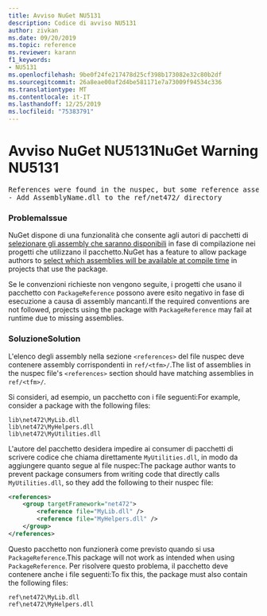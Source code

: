 ```yaml
---
title: Avviso NuGet NU5131
description: Codice di avviso NU5131
author: zivkan
ms.date: 09/20/2019
ms.topic: reference
ms.reviewer: karann
f1_keywords:
- NU5131
ms.openlocfilehash: 9be0f24fe217478d25cf398b173082e32c80b2df
ms.sourcegitcommit: 26a8eae00af2d4be581171e7a73009f94534c336
ms.translationtype: MT
ms.contentlocale: it-IT
ms.lasthandoff: 12/25/2019
ms.locfileid: "75383791"
---
```

# <a name="nuget-warning-nu5131"></a><span data-ttu-id="44385-103">Avviso NuGet NU5131</span><span class="sxs-lookup"><span data-stu-id="44385-103">NuGet Warning NU5131</span></span>

<pre>References were found in the nuspec, but some reference assemblies were not found in both the nuspec and ref folder. Add the following reference assemblies:
- Add AssemblyName.dll to the ref/net472/ directory</pre>

### <a name="issue"></a><span data-ttu-id="44385-104">Problema</span><span class="sxs-lookup"><span data-stu-id="44385-104">Issue</span></span>

<span data-ttu-id="44385-105">NuGet dispone di una funzionalità che consente agli autori di pacchetti di [selezionare gli assembly che saranno disponibili](../../create-packages/Select-assemblies-referenced-by-projects.md) in fase di compilazione nei progetti che utilizzano il pacchetto.</span><span class="sxs-lookup"><span data-stu-id="44385-105">NuGet has a feature to allow package authors to [select which assemblies will be available at compile time](../../create-packages/Select-assemblies-referenced-by-projects.md) in projects that use the package.</span></span>

<span data-ttu-id="44385-106">Se le convenzioni richieste non vengono seguite, i progetti che usano il pacchetto con `PackageReference` possono avere esito negativo in fase di esecuzione a causa di assembly mancanti.</span><span class="sxs-lookup"><span data-stu-id="44385-106">If the required conventions are not followed, projects using the package with `PackageReference` may fail at runtime due to missing assemblies.</span></span>

### <a name="solution"></a><span data-ttu-id="44385-107">Soluzione</span><span class="sxs-lookup"><span data-stu-id="44385-107">Solution</span></span>

<span data-ttu-id="44385-108">L'elenco degli assembly nella sezione `<references>` del file nuspec deve contenere assembly corrispondenti in `ref/<tfm>/`.</span><span class="sxs-lookup"><span data-stu-id="44385-108">The list of assemblies in the nuspec file's `<references>` section should have matching assemblies in `ref/<tfm>/`.</span></span>

<span data-ttu-id="44385-109">Si consideri, ad esempio, un pacchetto con i file seguenti:</span><span class="sxs-lookup"><span data-stu-id="44385-109">For example, consider a package with the following files:</span></span>

```text
lib\net472\MyLib.dll
lib\net472\MyHelpers.dll
lib\net472\MyUtilities.dll
```

<span data-ttu-id="44385-110">L'autore del pacchetto desidera impedire ai consumer di pacchetti di scrivere codice che chiama direttamente `MyUtilities.dll`, in modo da aggiungere quanto segue al file nuspec:</span><span class="sxs-lookup"><span data-stu-id="44385-110">The package author wants to prevent package consumers from writing code that directly calls `MyUtilities.dll`, so they add the following to their nuspec file:</span></span>

```xml
<references>
    <group targetFramework="net472">
        <reference file="MyLib.dll" />
        <reference file="MyHelpers.dll" />
    </group>
</references>
```

<span data-ttu-id="44385-111">Questo pacchetto non funzionerà come previsto quando si usa `PackageReference`.</span><span class="sxs-lookup"><span data-stu-id="44385-111">This package will not work as intended when using `PackageReference`.</span></span> <span data-ttu-id="44385-112">Per risolvere questo problema, il pacchetto deve contenere anche i file seguenti:</span><span class="sxs-lookup"><span data-stu-id="44385-112">To fix this, the package must also contain the following files:</span></span>

```text
ref\net472\MyLib.dll
ref\net472\MyHelpers.dll
```
